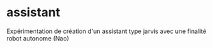 # assistant
Expérimentation de création d'un assistant type jarvis avec une finalité robot autonome (Nao)
